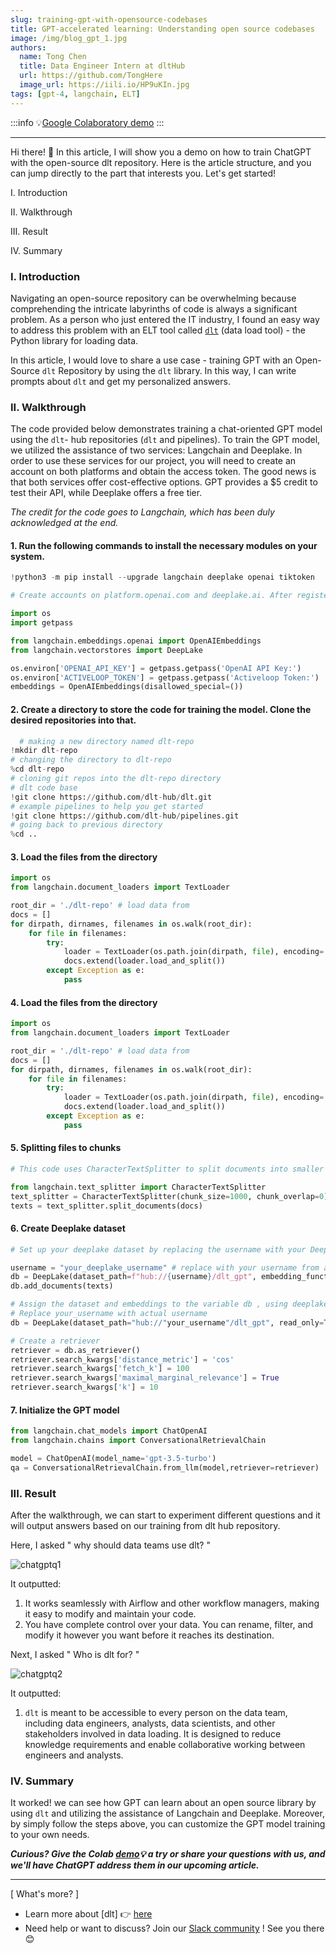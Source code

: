 ```yaml
---
slug: training-gpt-with-opensource-codebases
title: GPT-accelerated learning: Understanding open source codebases
image: /img/blog_gpt_1.jpg
authors:
  name: Tong Chen
  title: Data Engineer Intern at dltHub
  url: https://github.com/TongHere
  image_url: https://iili.io/HP9uKIn.jpg
tags: [gpt-4, langchain, ELT]
---
```


:::info
💡[Google Colaboratory demo](https://colab.research.google.com/drive/1KU1G_08Yihh5p-o1BsCuhA1OkH5zwgkf?usp=sharing)
:::

---

Hi there! 👋
In this article, I will show you a demo on how to train ChatGPT with the open-source dlt repository. Here is the article structure, and you can jump directly to the part that interests you. Let's get started!


I. 
Introduction

II. Walkthrough
                                                                
III.                                                             Result                                                           
                                                      
IV. Summary          

### I. Introduction
Navigating an open-source repository can be overwhelming because comprehending the intricate labyrinths of code is always a significant problem. As a person who just entered the IT industry, I found an easy way to address this problem with an ELT tool called [`dlt`](https://dlthub.com/docs/intro) (data load tool) - the Python library for loading data.

In this article, I would love to share a use case - training GPT with an Open-Source `dlt` Repository by using the `dlt` library. In this way, I can write prompts about `dlt` and get my personalized answers.

### II. Walkthrough

The code provided below demonstrates training a chat-oriented GPT model using the `dlt`- hub repositories (`dlt` and pipelines). To train the GPT model, we utilized the assistance of two services: Langchain and Deeplake. In order to use these services for our project, you will need to create an account on both platforms and obtain the access token. The good news is that both services offer cost-effective options. GPT provides a $5 credit to test their API, while Deeplake offers a free tier. 

*The credit for the code goes to Langchain, which has been duly acknowledged at the end.*


 #### 1. Run the following commands to install the necessary modules on your system.



```python
!python3 -m pip install --upgrade langchain deeplake openai tiktoken

# Create accounts on platform.openai.com and deeplake.ai. After registering, retrieve the access tokens for both platforms and securely store them for use in the next step. Enter the access tokens grabbed in the last step and enter them when prompted

import os
import getpass

from langchain.embeddings.openai import OpenAIEmbeddings
from langchain.vectorstores import DeepLake

os.environ['OPENAI_API_KEY'] = getpass.getpass('OpenAI API Key:')
os.environ['ACTIVELOOP_TOKEN'] = getpass.getpass('Activeloop Token:')
embeddings = OpenAIEmbeddings(disallowed_special=())
```

#### 2. Create a directory to store the code for training the model. Clone the desired repositories into that.

```python
  # making a new directory named dlt-repo
!mkdir dlt-repo
# changing the directory to dlt-repo 
%cd dlt-repo 
# cloning git repos into the dlt-repo directory
# dlt code base
!git clone https://github.com/dlt-hub/dlt.git
# example pipelines to help you get started
!git clone https://github.com/dlt-hub/pipelines.git
# going back to previous directory
%cd .. 
```

#### 3. Load the files from the directory 
```python 
import os
from langchain.document_loaders import TextLoader

root_dir = './dlt-repo' # load data from 
docs = []
for dirpath, dirnames, filenames in os.walk(root_dir):
    for file in filenames:
        try: 
            loader = TextLoader(os.path.join(dirpath, file), encoding='utf-8')
            docs.extend(loader.load_and_split())
        except Exception as e: 
            pass
```
#### 4. Load the files from the directory  
```python   
import os
from langchain.document_loaders import TextLoader

root_dir = './dlt-repo' # load data from 
docs = []
for dirpath, dirnames, filenames in os.walk(root_dir):
    for file in filenames:
        try: 
            loader = TextLoader(os.path.join(dirpath, file), encoding='utf-8')
            docs.extend(loader.load_and_split())
        except Exception as e: 
            pass
```

#### 5. Splitting files to chunks  
```python 
# This code uses CharacterTextSplitter to split documents into smaller chunksbased on character count and store the resulting chunks in the texts variable.

from langchain.text_splitter import CharacterTextSplitter
text_splitter = CharacterTextSplitter(chunk_size=1000, chunk_overlap=0)
texts = text_splitter.split_documents(docs)
```
#### 6. Create Deeplake dataset  
```python 
# Set up your deeplake dataset by replacing the username with your Deeplake account and setting the dataset name. For example if the deeplakes username is “your_name” and the dataset is “dlt-hub-dataset” 

username = "your_deeplake_username" # replace with your username from app.activeloop.ai
db = DeepLake(dataset_path=f"hub://{username}/dlt_gpt", embedding_function=embeddings, public=True) #dataset would be publicly available
db.add_documents(texts) 

# Assign the dataset and embeddings to the variable db , using deeplake dataset.
# Replace your_username with actual username
db = DeepLake(dataset_path="hub://"your_username"/dlt_gpt", read_only=True, embedding_function=embeddings)

# Create a retriever
retriever = db.as_retriever()
retriever.search_kwargs['distance_metric'] = 'cos'
retriever.search_kwargs['fetch_k'] = 100
retriever.search_kwargs['maximal_marginal_relevance'] = True
retriever.search_kwargs['k'] = 10
```
#### 7. Initialize the GPT model 
```python 
from langchain.chat_models import ChatOpenAI
from langchain.chains import ConversationalRetrievalChain

model = ChatOpenAI(model_name='gpt-3.5-turbo') 
qa = ConversationalRetrievalChain.from_llm(model,retriever=retriever)
```
### III.                                                             Result   
After the walkthrough, we can start to experiment different questions and it will output answers based on our training from dlt hub repository. 
 
Here, I asked " why should data teams use dlt? " 

![chatgptq1](\img\chatgptQ1.png)  

It outputted:

1. It works seamlessly with Airflow and other workflow managers, making it easy to modify and maintain your code.
2. You have complete control over your data. You can rename, filter, and modify it however you want before it reaches its destination.


Next, I asked " Who is dlt for? "  

![chatgptq2](\img\chatgptQ2..png)  

It outputted:
1. `dlt` is meant to be accessible to every person on the data team, including data engineers, analysts, data scientists, and other stakeholders involved in data loading. It is designed to reduce knowledge requirements and enable collaborative working between engineers and analysts.

### IV. Summary  
 
It worked! we can see how GPT can learn about an open source library by using `dlt` and utilizing the assistance of Langchain and Deeplake. Moreover, by simply follow the steps above, you can customize the GPT model training to your own needs.

***Curious? Give the Colab [demo](https://colab.research.google.com/drive/1KU1G_08Yihh5p-o1BsCuhA1OkH5zwgkf?usp=sharing)💡 a try or share your questions with us, and we'll have ChatGPT address them in our upcoming article.***

*** 
[ What's more? ]
- Learn more about [dlt] 👉 [here](https://dlthub.com/docs/intro) 
- Need help or want to discuss? Join our [Slack community](https://dlthub-community.slack.com/ssb/redirect) ! See you there 😊

